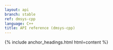```yaml
---
layout: api
branch: stable
ref: dmsys-cpp
language: C++
title: API reference (dmsys-cpp)
---
```

{% include anchor_headings.html html=content %}